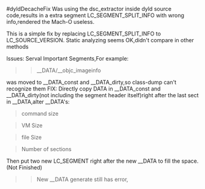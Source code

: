 #dyldDecacheFix
Was using the dsc_extractor inside dyld source code,results in a extra segment LC_SEGMENT_SPLIT_INFO with wrong info,rendered the Mach-O useless.

This is a simple fix by replacing LC_SEGMENT_SPLIT_INFO to LC_SOURCE_VERSION. Static analyzing seems OK,didn't compare in other methods

Issues:
Serval Important Segments,For example:
>>__DATA/__objc_imageinfo

was moved to __DATA_const and __DATA_dirty,so class-dump can't recognize them
FIX:
Directly copy DATA in __DATA_const and __DATA_dirty(not including the segment header itself)right after the last sect in __DATA,alter __DATA's:
>command size

>VM Size

>file Size

>Number of sections

Then put two new LC_SEGMENT right after the new __DATA to fill the space.(Not Finished)

>>New __DATA generate still has error,
